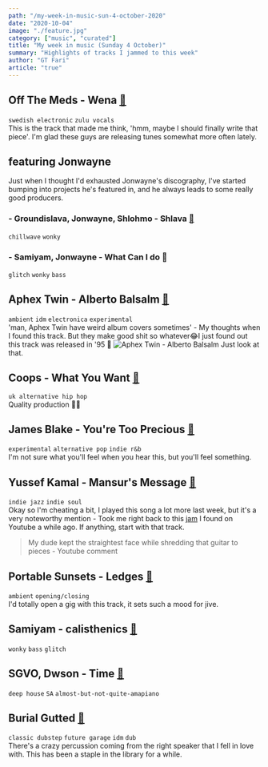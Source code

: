 ```yaml
---
path: "/my-week-in-music-sun-4-october-2020"
date: "2020-10-04"
image: "./feature.jpg"
category: ["music", "curated"]
title: "My week in music (Sunday 4 October)"
summary: "Highlights of tracks I jammed to this week"
author: "GT Fari"
article: "true"
---
```


## Off The Meds - Wena [🔗](https://youtu.be/8HPBXd872sc)
`swedish electronic` `zulu vocals` <br>
This is the track that made me think, 'hmm, maybe I should finally write that piece'. I'm glad these guys are releasing tunes somewhat more often lately.

## featuring Jonwayne
Just when I thought I'd exhausted Jonwayne's discography, I've started bumping into projects he's featured in, and he always leads to some really good producers.
### - Groundislava, Jonwayne, Shlohmo - Shlava [🔗](https://youtu.be/mRpmc-2mvIQ)
`chillwave` `wonky`
### - Samiyam, Jonwayne - What Can I do 🔗
`glitch` `wonky` `bass`
<br/>

## Aphex Twin - Alberto Balsalm [🔗](https://youtu.be/mUT3KoxVzQg)
`ambient` `idm` `electronica` `experimental`<br>
'man, Aphex Twin have weird album covers sometimes' - My thoughts when I found this track. But they make good shit so whatever😂I just found out this track was released in '95 🤯
![Aphex Twin - Alberto Balsalm](https://i.scdn.co/image/ab67616d00001e02c34c84629aa6f6e1c8ba5ac7)
Just look at that.

## Coops - What You Want [🔗](https://youtu.be/IRSCepOibj8)
`uk alternative hip hop`<br>
Quality production 👌🏾

## James Blake - You're Too Precious [🔗](https://youtu.be/6WfY8wixwD8)
`experimental` `alternative pop` `indie r&b` <br>
I'm not sure what you'll feel when you hear this, but you'll feel something.

## Yussef Kamal - Mansur's Message [🔗](https://youtu.be/Dqk0LtYpKEg)
`indie jazz` `indie soul`<br>
Okay so I'm cheating a bit, I played this song a lot more last week, but it's a very noteworthy mention - Took me right back to this [jam](https://youtu.be/NwVtIPeYIeQ) I found on Youtube a while ago. If anything, start with that track. 
> My dude kept the straightest face while shredding that guitar to pieces - Youtube comment

## Portable Sunsets - Ledges [🔗](https://youtu.be/DcYusIETvsg?list=TLPQMDMxMDIwMjCORiZPTQ94FA)
`ambient` `opening/closing` <br>
I'd totally open a gig with this track, it sets such a mood for jive.

## Samiyam - calisthenics [🔗](https://youtu.be/oxuV6zyemWI?list=TLPQMDMxMDIwMjCORiZPTQ94FA)
`wonky` `bass` `glitch` <br>

## SGVO, Dwson - Time [🔗](https://youtu.be/INC-PtaLOIU?list=TLPQMDMxMDIwMjCORiZPTQ94FA)
`deep house` `SA` `almost-but-not-quite-amapiano` <br>


## Burial Gutted [🔗](https://youtu.be/PtAuyb2onFE)
`classic dubstep` `future garage` `idm` `dub`<br>
There's a crazy percussion coming from the right speaker that I fell in love with. This has been a staple in the library for a while.
